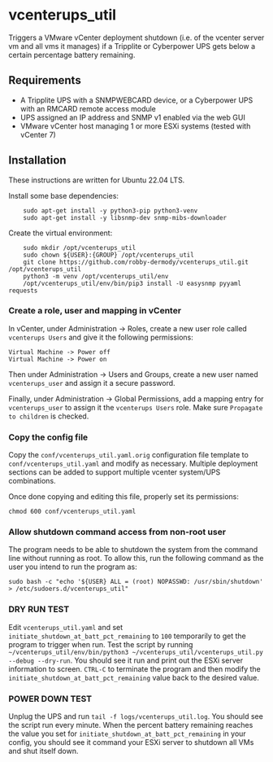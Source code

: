 # vcenterups_util

Triggers a VMware vCenter deployment shutdown (i.e. of the vcenter server vm and all vms it manages) if a Tripplite or Cyberpower UPS gets below a certain percentage battery remaining.

## Requirements

* A Tripplite UPS with a SNMPWEBCARD device, or a Cyberpower UPS with an RMCARD remote access module
* UPS assigned an IP address and SNMP v1 enabled via the web GUI
* VMware vCenter host managing 1 or more ESXi systems (tested with vCenter 7)

## Installation

These instructions are written for Ubuntu 22.04 LTS.

Install some base dependencies:

```
    sudo apt-get install -y python3-pip python3-venv
    sudo apt-get install -y libsnmp-dev snmp-mibs-downloader
```

Create the virtual environment:

```
    sudo mkdir /opt/vcenterups_util
    sudo chown ${USER}:{GROUP} /opt/vcenterups_util
    git clone https://github.com/robby-dermody/vcenterups_util.git /opt/vcenterups_util
    python3 -m venv /opt/vcenterups_util/env
    /opt/vcenterups_util/env/bin/pip3 install -U easysnmp pyyaml requests
```

### Create a role, user and mapping in vCenter

In vCenter, under Administration -> Roles, create a new user role called `vcenterups Users` and give it the following permissions:
```
Virtual Machine -> Power off
Virtual Machine -> Power on
```

Then under Administration -> Users and Groups, create a new user named `vcenterups_user` and assign it a secure password.

Finally, under Administration -> Global Permissions, add a mapping entry for `vcenterups_user` to assign it the `vcenterups Users` role. Make sure `Propagate to children` is checked.


### Copy the config file

Copy the `conf/vcenterups_util.yaml.orig` configuration file template to `conf/vcenterups_util.yaml` and modify as necessary. Multiple deployment sections can be added to support multiple vcenter system/UPS combinations.

Once done copying and editing this file, properly set its permissions:
```
chmod 600 conf/vcenterups_util.yaml
```

### Allow shutdown command access from non-root user
The program needs to be able to shutdown the system from the command line without running as root. To allow this, run the following command as the user you intend to run the program as:

```
sudo bash -c "echo '${USER} ALL = (root) NOPASSWD: /usr/sbin/shutdown' > /etc/sudoers.d/vcenterups_util"
```

### DRY RUN TEST

Edit `vcenterups_util.yaml` and set `initiate_shutdown_at_batt_pct_remaining`  to `100` temporarily to get the program to trigger when run. Test the script by running `~/vcenterups_util/env/bin/python3 ~/vcenterups_util/vcenterups_util.py --debug --dry-run`. You should see it run and print out the ESXi server information to screen. `CTRL-C` to terminate the program and then modify the `initiate_shutdown_at_batt_pct_remaining` value back to the desired value.

### POWER DOWN TEST

Unplug the UPS and run `tail -f logs/vcenterups_util.log`. You should see the script run every minute. When the percent battery remaining reaches the value you set for `initiate_shutdown_at_batt_pct_remaining` in your config, you should see it command your ESXi server to shutdown all VMs and shut itself down.

